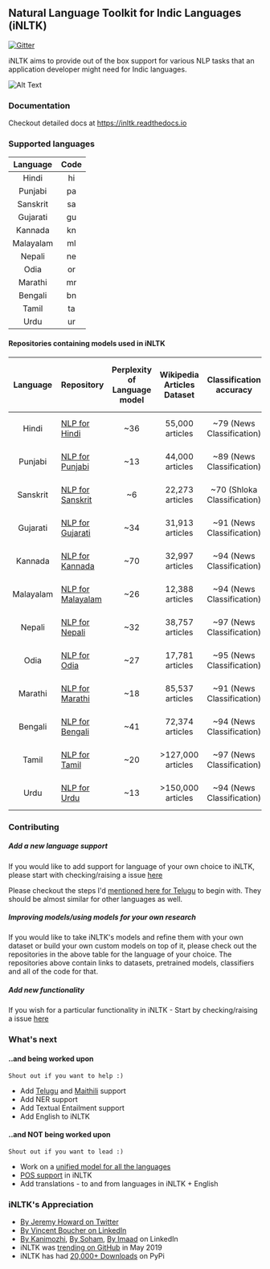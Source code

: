 ## Natural Language Toolkit for Indic Languages (iNLTK)

[![Gitter](https://badges.gitter.im/inltk/community.svg)](https://gitter.im/inltk/community?utm_source=badge&utm_medium=badge&utm_campaign=pr-badge)

iNLTK aims to provide out of the box support for various NLP tasks 
that an application developer might need for Indic languages.

![Alt Text](inltk/static/inltk.gif)

### Documentation

Checkout detailed docs at https://inltk.readthedocs.io


### Supported languages

| Language | Code <code-of-language> |
|:--------:|:----:|
|   Hindi  |  hi  |
|  Punjabi |  pa  |
| Sanskrit |  sa  |
| Gujarati |  gu  |
|  Kannada |  kn  |
| Malayalam |  ml  |
|  Nepali  |  ne  |
|   Odia   |  or  |
|  Marathi |  mr  |
|  Bengali |  bn  |
|   Tamil  |  ta  |
|   Urdu  |  ur  |


#### Repositories containing models used in iNLTK
|  Language | Repository                                                       | Perplexity of Language model | Wikipedia Articles Dataset |   Classification accuracy   |     Classification Kappa score    |                                                     Embeddings visualization on [Embedding projector](https://projector.tensorflow.org/)                                                     |
|:---------:|------------------------------------------------------------------|:----------------------------:|:--------------------------:|:---------------------------:|:---------------------------------:|:--------------------------------------------------------------------------------------------------------------------------------------------------------------------------------------------:|
|   Hindi   | [NLP for Hindi](https://github.com/goru001/nlp-for-hindi)        |              ~36             |       55,000 articles      |  ~79 (News Classification)  | ~30 (Movie Review Classification) |  [Hindi Embeddings projection](https://projector.tensorflow.org/?config=https://raw.githubusercontent.com/goru001/nlp-for-hindi/master/language-model/embedding_projector_config_30k.json)   |
|  Punjabi  | [NLP for Punjabi](https://github.com/goru001/nlp-for-punjabi)    |              ~13             |       44,000 articles      |  ~89 (News Classification)  |     ~60 (News Classification)     |   [Punjabi Embeddings projection](https://projector.tensorflow.org/?config=https://raw.githubusercontent.com/goru001/nlp-for-punjabi/master/language-model/embedding_projector_config.json)  |
|  Sanskrit | [NLP for Sanskrit](https://github.com/goru001/nlp-for-sanskrit)  |              ~6              |       22,273 articles      | ~70 (Shloka Classification) |    ~56 (Shloka Classification)    |  [Sanskrit Embeddings projection](https://projector.tensorflow.org/?config=https://raw.githubusercontent.com/goru001/nlp-for-sanskrit/master/language-model/embedding_projector_config.json) |
|  Gujarati | [NLP for Gujarati](https://github.com/goru001/nlp-for-gujarati)  |              ~34             |       31,913 articles      |  ~91 (News Classification)  |     ~85 (News Classification)     |  [Gujarati Embeddings projection](https://projector.tensorflow.org/?config=https://raw.githubusercontent.com/goru001/nlp-for-gujarati/master/language-model/embedding_projector_config.json) |
|  Kannada  | [NLP for Kannada](https://github.com/goru001/nlp-for-kannada)    |              ~70             |       32,997 articles      |  ~94 (News Classification)  |     ~90 (News Classification)     |   [Kannada Embeddings projection](https://projector.tensorflow.org/?config=https://raw.githubusercontent.com/goru001/nlp-for-kannada/master/language-model/embedding_projector_config.json)  |
| Malayalam | [NLP for Malayalam](https://github.com/goru001/nlp-for-malyalam) |              ~26             |       12,388 articles      |  ~94 (News Classification)  |     ~91 (News Classification)     | [Malayalam Embeddings projection](https://projector.tensorflow.org/?config=https://raw.githubusercontent.com/goru001/nlp-for-malyalam/master/language-model/embedding_projector_config.json) |
|   Nepali  | [NLP for Nepali](https://github.com/goru001/nlp-for-nepali)      |              ~32             |       38,757 articles      |  ~97 (News Classification)  |     ~96 (News Classification)     |    [Nepali Embeddings projection](https://projector.tensorflow.org/?config=https://raw.githubusercontent.com/goru001/nlp-for-nepali/master/language-model/embedding_projector_config.json)   |
|    Odia   | [NLP for Odia](https://github.com/goru001/nlp-for-odia)          |              ~27             |       17,781 articles      |  ~95 (News Classification)  |     ~92 (News Classification)     |      [Odia Embeddings Projection](https://projector.tensorflow.org/?config=https://raw.githubusercontent.com/goru001/nlp-for-odia/master/language-model/embedding_projector_config.json)     |
|  Marathi  | [NLP for Marathi](https://github.com/goru001/nlp-for-marathi)    |              ~18             |       85,537 articles      |  ~91 (News Classification)  |     ~84 (News Classification)     |   [Marathi Embeddings projection](https://projector.tensorflow.org/?config=https://raw.githubusercontent.com/goru001/nlp-for-marathi/master/language-model/embedding_projector_config.json)  |
|  Bengali  | [NLP for Bengali](https://github.com/goru001/nlp-for-bengali)    |              ~41             |       72,374 articles      |  ~94 (News Classification)  |     ~92 (News Classification)     |   [Bengali Embeddings projection](https://projector.tensorflow.org/?config=https://raw.githubusercontent.com/goru001/nlp-for-bengali/master/language-model/embedding_projector_config.json)  |
|   Tamil   | [NLP for Tamil](https://github.com/goru001/nlp-for-tamil)        |              ~20             |      >127,000 articles     |  ~97 (News Classification)  |     ~95 (News Classification)     |     [Tamil Embeddings projection](https://projector.tensorflow.org/?config=https://raw.githubusercontent.com/goru001/nlp-for-tamil/master/language-model/embedding_projector_config.json)    |
|    Urdu   | [NLP for Urdu](https://github.com/anuragshas/nlp-for-urdu)       |              ~13             |      >150,000 articles     |  ~94 (News Classification)  |     ~90 (News Classification)     |    [Urdu Embeddings projection](https://projector.tensorflow.org/?config=https://raw.githubusercontent.com/anuragshas/nlp-for-urdu/master/language-model/embedding_projector_config.json)    |

### Contributing

##### Add a new language support

If you would like to add support for language of your own choice to iNLTK,
 please start with checking/raising a issue [here](https://github.com/goru001/inltk/issues)
 
Please checkout the steps I'd [mentioned here for Telugu](https://github.com/goru001/inltk/issues/1)
to begin with. They should be almost similar for other languages as well.

##### Improving models/using models for your own research

If you would like to take iNLTK's models and refine them with your own 
dataset or build your own custom models on top of it, please check out the 
repositories in the above table for the language of your choice. The repositories above 
contain links to datasets, pretrained models, classifiers and all of the code for that.

##### Add new functionality

If you wish for a particular functionality in iNLTK - Start by checking/raising a issue [here](https://github.com/goru001/inltk/issues)


### What's next


#### ..and being worked upon
`Shout out if you want to help :)`

* Add [Telugu](https://github.com/goru001/inltk/issues/1) 
and [Maithili](https://github.com/goru001/inltk/issues/10) support
* Add NER support
* Add Textual Entailment support
* Add English to iNLTK


#### ..and NOT being worked upon

`Shout out if you want to lead :)`

* Work on a [unified model for all the languages](https://github.com/goru001/inltk/issues/14)
* [POS support](https://github.com/goru001/inltk/issues/13) in iNLTK
* Add translations - to and from languages in iNLTK + English



### iNLTK's Appreciation

* [By Jeremy Howard on Twitter](https://twitter.com/jeremyphoward/status/1111318198891110402)
* [By Vincent Boucher on LinkedIn](https://www.linkedin.com/feed/update/urn:li:activity:6517137647310241792/)
* [By Kanimozhi](https://www.linkedin.com/feed/update/urn:li:activity:6517277916030701568), [By Soham](https://www.linkedin.com/feed/update/urn:li:activity:6513084638955696128), [By Imaad](https://www.linkedin.com/feed/update/urn:li:activity:6536258026687557632/) on LinkedIn
* iNLTK was [trending on GitHub](https://github.motakasoft.com/trending/ranking/monthly/?d=2019-05-01&l=python&page=2) in May 2019
* iNLTK has had [20,000+ Downloads](
https://console.cloud.google.com/bigquery?sq=375816891401:185fda81bdc64eb79b98c6b28c77a62a
) on PyPi

